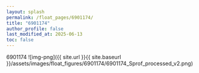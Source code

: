 ```yaml
---
layout: splash
permalink: /float_pages/6901174/
title: "6901174"
author_profile: false
last_modified_at: 2025-06-13
toc: false
---
```

 
6901174
![img-png]({{ site.url }}{{ site.baseurl }}/assets/images/float_figures/6901174/6901174_Sprof_processed_v2.png)